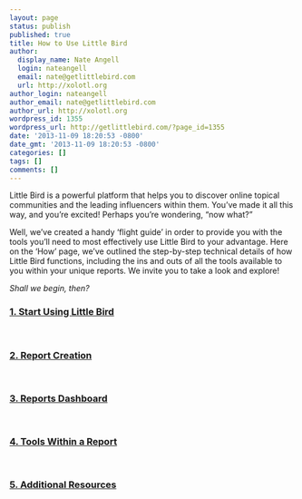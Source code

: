```yaml
---
layout: page
status: publish
published: true
title: How to Use Little Bird
author:
  display_name: Nate Angell
  login: nateangell
  email: nate@getlittlebird.com
  url: http://xolotl.org
author_login: nateangell
author_email: nate@getlittlebird.com
author_url: http://xolotl.org
wordpress_id: 1355
wordpress_url: http://getlittlebird.com/?page_id=1355
date: '2013-11-09 18:20:53 -0800'
date_gmt: '2013-11-09 18:20:53 -0800'
categories: []
tags: []
comments: []
---
```

<p dir="ltr">Little Bird is a powerful platform that helps you to discover online topical communities and the leading influencers within them. You’ve made it all this way, and you’re excited! Perhaps you’re wondering, “now what?”</p>
<p dir="ltr">Well, we’ve created a handy ‘flight guide’ in order to provide you with the tools you’ll need to most effectively use Little Bird to your advantage. Here on the ‘How’ page, we’ve outlined the step-by-step technical details of how Little Bird functions, including the ins and outs of all the tools available to you within your unique reports. We invite you to take a look and explore!</p>
<p><em>Shall we begin, then?</em></p>
<h3><a title="Start Using Little Bird" href="http://getlittlebird.com/1-start-using-little-bird/">1. Start Using Little Bird</a></h3>
<p>&nbsp;</p>
<h3><a title="Report Creation" href="http://getlittlebird.com/report-creation/">2. Report Creation</a></h3>
<p>&nbsp;</p>
<h3><a title="Reports Dashboard" href="http://getlittlebird.com/reports-dashboard/">3. Reports Dashboard</a></h3>
<p>&nbsp;</p>
<h3><a title="Tools Within a Report" href="http://getlittlebird.com/tools/">4. Tools Within a Report</a></h3>
<p>&nbsp;</p>
<h3><a title="Additional Resources" href="http://getlittlebird.com/additional-resources/">5. Additional Resources</a></h3>
<p>&nbsp;</p>
